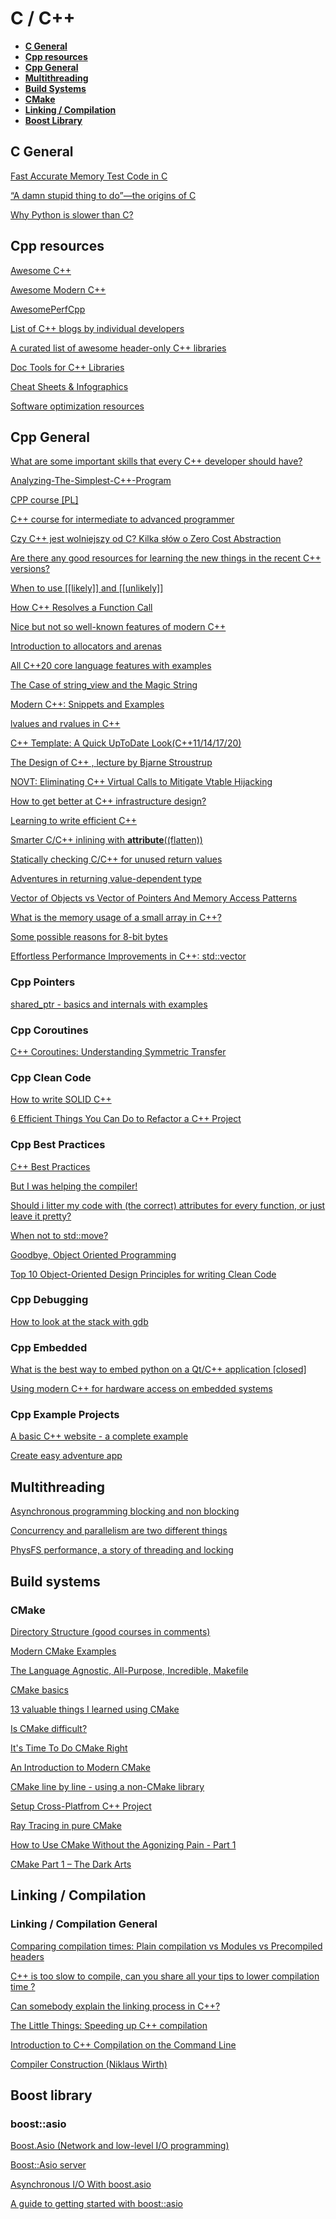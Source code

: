 
# C / C++

* **[C General](#c-general)**
* **[Cpp resources](#cpp-resources)**
* **[Cpp General](#cpp-general)**
* **[Multithreading](#multithreading)**
* **[Build Systems](#build-systems)**
* **[CMake](#cmake)**
* **[Linking / Compilation](#linking--compilation)**
* **[Boost Library](#boost-library)**

## C General

[Fast Accurate Memory Test Code in C](https://barrgroup.com/embedded-systems/how-to/memory-test-suite-c)

[“A damn stupid thing to do”—the origins of C](https://arstechnica.com/features/2020/12/a-damn-stupid-thing-to-do-the-origins-of-c/)

[Why Python is slower than C?](https://www.quora.com/Why-does-C-code-run-faster-than-Pythons)

## Cpp resources

[Awesome C++](https://github.com/fffaraz/awesome-cpp)

[Awesome Modern C++](https://github.com/rigtorp/awesome-modern-cpp/blob/master/README.md)

[AwesomePerfCpp](https://github.com/fenbf/AwesomePerfCpp)

[List of C++ blogs by individual developers](https://www.reddit.com/r/cpp/comments/m51ugh/list_of_c_blogs_by_individual_developers/)

[A curated list of awesome header-only C++ libraries](https://github.com/p-ranav/awesome-hpp)

[Doc Tools for C++ Libraries](https://sixtyfps.io/blog/documentation-tools-for-cpp-libraries.html)

[Cheat Sheets & Infographics](https://hackingcpp.com/cpp/cheat_sheets.html)

[Software optimization resources](https://agner.org/optimize/)

## Cpp General

[What are some important skills that every C++ developer should have?](https://www.reddit.com/r/cpp_questions/comments/i8613p/what_are_some_important_skills_that_every_c/)

[Analyzing-The-Simplest-C++-Program](https://oneraynyday.github.io/dev/2020/05/03/Analyzing-The-Simplest-C++-Program/)

[CPP course [PL]](https://github.com/SteelPh0enix/KursCPP/)

[C++ course for intermediate to advanced programmer](https://www.reddit.com/r/cpp/comments/mpi34r/c_course_for_intermediate_to_advanced_programmer/)

[Czy C++ jest wolniejszy od C? Kilka słów o Zero Cost Abstraction](https://cpp-polska.pl/post/czy-c-jest-wolniejszy-od-cij-kilka-slow-o-zero-cost-abstraction)

[Are there any good resources for learning the new things in the recent C++ versions?](https://www.reddit.com/r/cpp/comments/j4vcys/are_there_any_good_resources_for_learning_the_new/)

[When to use [[likely]] and [[unlikely]]](https://www.reddit.com/r/cpp_questions/comments/kxtkb6/when_to_use_likely_and_unlikely/)

[How C++ Resolves a Function Call](https://preshing.com/20210315/how-cpp-resolves-a-function-call/)

[Nice but not so well-known features of modern C++](https://www.reddit.com/r/cpp/comments/pg3sdw/nice_but_not_so_wellknown_features_of_modern_c/)

[Introduction to allocators and arenas](https://muit.tech/posts/2021/03/introduction-to-allocators-and-arenas/)

[All C++20 core language features with examples](https://oleksandrkvl.github.io/2021/04/02/cpp-20-overview.html)

[The Case of string_view and the Magic String](https://blogs.msmvps.com/gdicanio/2021/03/26/the-case-of-string_view-and-the-magic-string/)

[Modern C++: Snippets and Examples](https://alandefreitas.github.io/moderncpp/)

[lvalues and rvalues in C++](https://www.internalpointers.com/post/understanding-meaning-lvalues-and-rvalues-c)

[C++ Template: A Quick UpToDate Look(C++11/14/17/20)](http://www.vishalchovatiya.com/c-template-a-quick-uptodate-look/)

[The Design of C++ , lecture by Bjarne Stroustrup](https://youtu.be/69edOm889V4)

[NOVT: Eliminating C++ Virtual Calls to Mitigate Vtable Hijacking](https://publications.cispa.saarland/3364/1/NoVT-for-EuroSP-2021-cr1.pdf)

[How to get better at C++ infrastructure design?](https://www.reddit.com/r/cpp/comments/ftm8n3/how_to_get_better_at_c_infrastructure_design/)

[Learning to write efficient C++](https://www.reddit.com/r/cpp_questions/comments/fxrkb6/learning_to_write_efficient_c/)

[Smarter C/C++ inlining with __attribute__((flatten))](https://awesomekling.github.io/Smarter-C++-inlining-with-attribute-flatten/)

[Statically checking C/C++ for unused return values](https://pmeerw.net/blog/programming/unused-return.html)

[Adventures in returning value-dependent type](https://dev.krzaq.cc/post/adventures-in-returning-value-dependent-type/)

[Vector of Objects vs Vector of Pointers And Memory Access Patterns](https://www.bfilipek.com/2014/05/vector-of-objects-vs-vector-of-pointers.html)

[What is the memory usage of a small array in C++?](https://lemire.me/blog/2022/12/12/what-is-the-memory-usage-of-a-small-array-in-c/)

[Some possible reasons for 8-bit bytes](https://jvns.ca/blog/2023/03/06/possible-reasons-8-bit-bytes/)

[Effortless Performance Improvements in C++: std::vector](https://julien.jorge.st/posts/en/effortless-performance-improvements-in-cpp-std-vector/)

### Cpp Pointers

[shared_ptr - basics and internals with examples](https://www.nextptr.com/tutorial/ta1358374985/shared_ptr-basics-and-internals-with-examples)

### Cpp Coroutines

[C++ Coroutines: Understanding Symmetric Transfer](https://lewissbaker.github.io/2020/05/11/understanding_symmetric_transfer)

### Cpp Clean Code

[How to write SOLID C++](https://youtu.be/PakbXnLht1I)

[6 Efficient Things You Can Do to Refactor a C++ Project](https://www.bfilipek.com/2020/08/6things-refactor.html)

### Cpp Best Practices

[C++ Best Practices](https://github.com/lefticus/cppbestpractices/blob/master/00-Table_of_Contents.md)

[But I was helping the compiler!](https://pankajraghav.com/2020/08/16/RVO.html)

[Should i litter my code with (the correct) attributes for every function, or just leave it pretty?](https://www.reddit.com/r/cpp/comments/kvpab0/should_i_litter_my_code_with_the_correct/)

[When not to std::move?](https://developers.redhat.com/blog/2019/04/12/understanding-when-not-to-stdmove-in-c/)

[Goodbye, Object Oriented Programming](https://medium.com/@cscalfani/goodbye-object-oriented-programming-a59cda4c0e53)

[Top 10 Object-Oriented Design Principles for writing Clean Code](https://dev.to/javinpaul/top-10-object-oriented-design-principles-for-writing-clean-code-4pe1)

### Cpp Debugging

[How to look at the stack with gdb](https://jvns.ca/blog/2021/05/17/how-to-look-at-the-stack-in-gdb/)

### Cpp Embedded

[What is the best way to embed python on a Qt/C++ application [closed]](https://www.reddit.com/r/cpp/comments/hlabb3/what_is_the_best_way_to_embed_python_on_a_qtc/)

[Using modern C++ for hardware access on embedded systems](https://www.reddit.com/r/embedded/comments/kmq2ga/using_modern_c_for_hardware_access_on_embedded/)

### Cpp Example Projects

[A basic C++ website - a complete example](https://angelsensoftware.com/blog/2019/1_CppWebsite.html)

[Create easy adventure app](http://home.hccnet.nl/r.helderman/adventures/htpataic01.html)

## Multithreading

[Asynchronous programming blocking and non blocking](https://luminousmen.com/post/asynchronous-programming-blocking-and-non-blocking)

[Concurrency and parallelism are two different things](https://luminousmen.com/post/concurrency-and-parallelism-are-different)

[PhysFS performance, a story of threading and locking](https://mropert.github.io/2020/07/26/threading_with_physfs/)

## Build systems

### CMake

[Directory Structure (good courses in comments)](https://www.reddit.com/r/cpp_questions/comments/boo7ff/c_directory_structure_with_cmake_and_3rd_party/)

[Modern CMake Examples](https://github.com/pr0g/cmake-examples#modern-cmake-examples)

[The Language Agnostic, All-Purpose, Incredible, Makefile](https://blog.mindlessness.life/makefile/2019/11/17/the-language-agnostic-all-purpose-incredible-makefile.html)

[CMake basics](https://www.siliceum.com/en/blog/post/cmake_01_cmake-basics)

[13 valuable things I learned using CMake](https://gist.github.com/GuillaumeDua/a2e9cdeaf1a26906e2a92ad07137366f#file-13_valuable_things_i_learned_using_cmake-pdf)

[Is CMake difficult?](https://www.reddit.com/r/cpp_questions/comments/gijw5s/is_cmake_difficult/)

[It's Time To Do CMake Right](https://pabloariasal.github.io/2018/02/19/its-time-to-do-cmake-right/)

[An Introduction to Modern CMake](https://cliutils.gitlab.io/modern-cmake/)

[CMake line by line - using a non-CMake library](https://dominikberner.ch/cmake-find-library/)

[Setup Cross-Platfrom C++ Project](https://www.reddit.com/r/cpp_questions/comments/io4oro/setup_crossplatfrom_c_project/)

[Ray Tracing in pure CMake](https://64.github.io/cmake-raytracer/)

[How to Use CMake Without the Agonizing Pain - Part 1](https://alexreinking.com/blog/how-to-use-cmake-without-the-agonizing-pain-part-1.html)

[CMake Part 1 – The Dark Arts](https://blog.feabhas.com/2021/07/cmake-part-1-the-dark-arts/)

## Linking / Compilation

### Linking / Compilation General

[Comparing compilation times: Plain compilation vs Modules vs Precompiled headers](http://www.icce.rug.nl/documents/cplusplus/cplusplus07.html#l165)

[C++ is too slow to compile, can you share all your tips to lower compilation time ?](https://www.reddit.com/r/cpp/comments/hj66pd/c_is_too_slow_to_compile_can_you_share_all_your/)

[Can somebody explain the linking process in C++?](https://www.reddit.com/r/cpp/comments/gtk5lz/can_somebody_explain_the_linking_process_in_c/)

[The Little Things: Speeding up C++ compilation](https://codingnest.com/the-little-things-speeding-up-c-compilation/)

[Introduction to C++ Compilation on the Command Line](https://unrealistic.dev/posts/introduction-to-c-compilation-on-the-command-line)

[Compiler Construction (Niklaus Wirth)](https://inf.ethz.ch/personal/wirth/CompilerConstruction/index.html)

## Boost library

### boost::asio

[Boost.Asio (Network and low-level I/O programming)](https://sciencesoftcode.wordpress.com/2018/12/11/boost-asio-network-and-low-level-i-o-programming/)

[Boost::Asio server](https://codereview.stackexchange.com/questions/140947/boostasio-server)

[Asynchronous I/O With boost.asio](https://corecppil.github.io/Meetups/2018-05-28_Practical-C++Asio-Variant/Asynchronous_IO_with_boost.asio.pdf)

[A guide to getting started with boost::asio](https://www.gamedev.net/blogs/entry/2249317-a-guide-to-getting-started-with-boostasio/)
